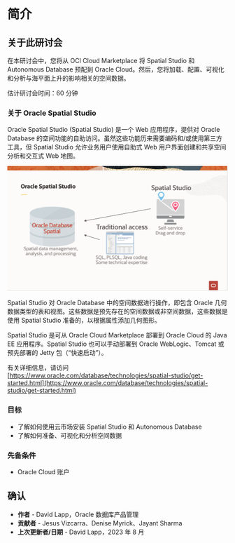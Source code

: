 # 简介

## 关于此研讨会

在本研讨会中，您将从 OCI Cloud Marketplace 将 Spatial Studio 和 Autonomous Database 预配到 Oracle Cloud。然后，您将加载、配置、可视化和分析与海平面上升的影响相关的空间数据。

估计研讨会时间：60 分钟

### 关于 Oracle Spatial Studio

Oracle Spatial Studio (Spatial Studio) 是一个 Web 应用程序，提供对 Oracle Database 的空间功能的自助访问。虽然这些功能历来需要编码和/或使用第三方工具，但 Spatial Studio 允许业务用户使用自助式 Web 用户界面创建和共享空间分析和交互式 Web 地图。

![Oracle Spatial Studio 访问 Oracle Database](./images/spatial-studio.png "空间工作室")

Spatial Studio 对 Oracle Database 中的空间数据进行操作，即包含 Oracle 几何数据类型的表和视图。这些数据是预先存在的空间数据或非空间数据，这些数据是使用 Spatial Studio 准备的，以根据属性添加几何图形。

Spatial Studio 是可从 Oracle Cloud Marketplace 部署到 Oracle Cloud 的 Java EE 应用程序。Spatial Studio 也可以手动部署到 Oracle WebLogic、Tomcat 或预先部署的 Jetty 包（“快速启动”）。

有关详细信息，请访问 [https://www.oracle.com/database/technologies/spatial-studio/get-started.html](https://www.oracle.com/database/technologies/spatial-studio/get-started.html)

### 目标

*   了解如何使用云市场安装 Spatial Studio 和 Autonomous Database
*   了解如何准备、可视化和分析空间数据

### 先备条件

*   Oracle Cloud 账户

## 确认

*   **作者** - David Lapp，Oracle 数据库产品管理
*   **贡献者** - Jesus Vizcarra、Denise Myrick、Jayant Sharma
*   **上次更新者/日期** - David Lapp，2023 年 8 月